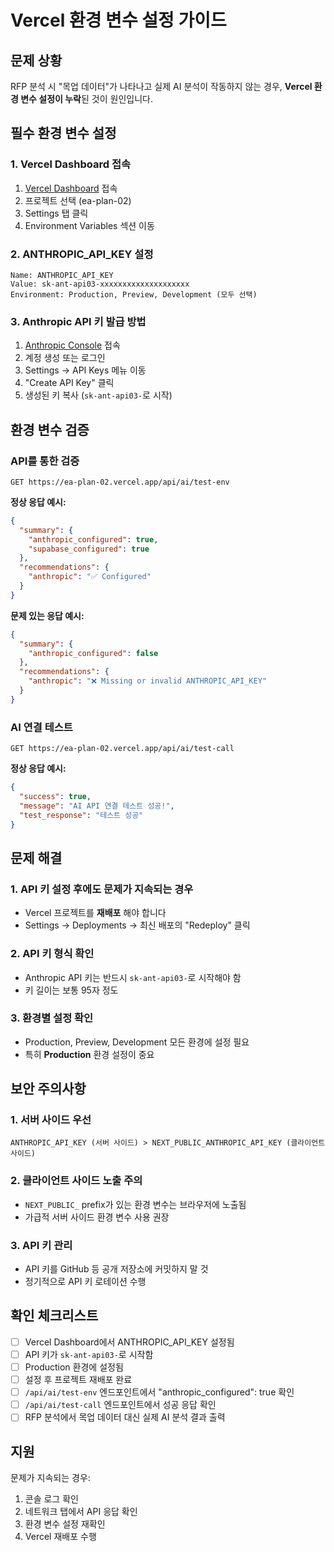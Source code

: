 # Vercel 환경 변수 설정 가이드

## 문제 상황
RFP 분석 시 "목업 데이터"가 나타나고 실제 AI 분석이 작동하지 않는 경우, **Vercel 환경 변수 설정이 누락**된 것이 원인입니다.

## 필수 환경 변수 설정

### 1. Vercel Dashboard 접속
1. [Vercel Dashboard](https://vercel.com/dashboard) 접속
2. 프로젝트 선택 (ea-plan-02)
3. Settings 탭 클릭
4. Environment Variables 섹션 이동

### 2. ANTHROPIC_API_KEY 설정
```
Name: ANTHROPIC_API_KEY
Value: sk-ant-api03-xxxxxxxxxxxxxxxxxxxx
Environment: Production, Preview, Development (모두 선택)
```

### 3. Anthropic API 키 발급 방법
1. [Anthropic Console](https://console.anthropic.com) 접속
2. 계정 생성 또는 로그인
3. Settings → API Keys 메뉴 이동
4. "Create API Key" 클릭
5. 생성된 키 복사 (`sk-ant-api03-`로 시작)

## 환경 변수 검증

### API를 통한 검증
```
GET https://ea-plan-02.vercel.app/api/ai/test-env
```

**정상 응답 예시:**
```json
{
  "summary": {
    "anthropic_configured": true,
    "supabase_configured": true
  },
  "recommendations": {
    "anthropic": "✅ Configured"
  }
}
```

**문제 있는 응답 예시:**
```json
{
  "summary": {
    "anthropic_configured": false
  },
  "recommendations": {
    "anthropic": "❌ Missing or invalid ANTHROPIC_API_KEY"
  }
}
```

### AI 연결 테스트
```
GET https://ea-plan-02.vercel.app/api/ai/test-call
```

**정상 응답 예시:**
```json
{
  "success": true,
  "message": "AI API 연결 테스트 성공!",
  "test_response": "테스트 성공"
}
```

## 문제 해결

### 1. API 키 설정 후에도 문제가 지속되는 경우
- Vercel 프로젝트를 **재배포** 해야 합니다
- Settings → Deployments → 최신 배포의 "Redeploy" 클릭

### 2. API 키 형식 확인
- Anthropic API 키는 반드시 `sk-ant-api03-`로 시작해야 함
- 키 길이는 보통 95자 정도

### 3. 환경별 설정 확인
- Production, Preview, Development 모든 환경에 설정 필요
- 특히 **Production** 환경 설정이 중요

## 보안 주의사항

### 1. 서버 사이드 우선
```
ANTHROPIC_API_KEY (서버 사이드) > NEXT_PUBLIC_ANTHROPIC_API_KEY (클라이언트 사이드)
```

### 2. 클라이언트 사이드 노출 주의
- `NEXT_PUBLIC_` prefix가 있는 환경 변수는 브라우저에 노출됨
- 가급적 서버 사이드 환경 변수 사용 권장

### 3. API 키 관리
- API 키를 GitHub 등 공개 저장소에 커밋하지 말 것
- 정기적으로 API 키 로테이션 수행

## 확인 체크리스트

- [ ] Vercel Dashboard에서 ANTHROPIC_API_KEY 설정됨
- [ ] API 키가 `sk-ant-api03-`로 시작함
- [ ] Production 환경에 설정됨
- [ ] 설정 후 프로젝트 재배포 완료
- [ ] `/api/ai/test-env` 엔드포인트에서 "anthropic_configured": true 확인
- [ ] `/api/ai/test-call` 엔드포인트에서 성공 응답 확인
- [ ] RFP 분석에서 목업 데이터 대신 실제 AI 분석 결과 출력

## 지원

문제가 지속되는 경우:
1. 콘솔 로그 확인
2. 네트워크 탭에서 API 응답 확인
3. 환경 변수 설정 재확인
4. Vercel 재배포 수행